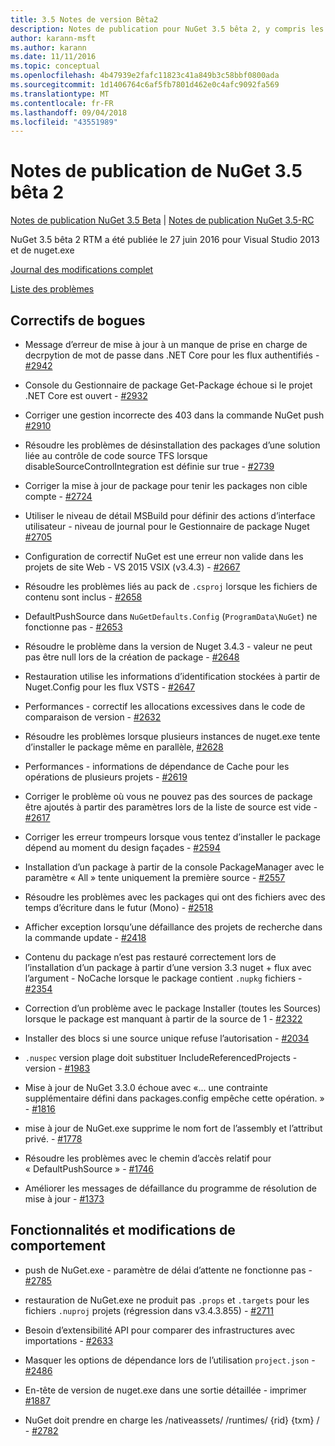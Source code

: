 ```yaml
---
title: 3.5 Notes de version Bêta2
description: Notes de publication pour NuGet 3.5 bêta 2, y compris les problèmes connus, les correctifs de bogues, les fonctionnalités ajoutées et les dcr.
author: karann-msft
ms.author: karann
ms.date: 11/11/2016
ms.topic: conceptual
ms.openlocfilehash: 4b47939e2fafc11823c41a849b3c58bbf0800ada
ms.sourcegitcommit: 1d1406764c6af5fb7801d462e0c4afc9092fa569
ms.translationtype: MT
ms.contentlocale: fr-FR
ms.lasthandoff: 09/04/2018
ms.locfileid: "43551989"
---
```

# <a name="nuget-35-beta2-release-notes"></a>Notes de publication de NuGet 3.5 bêta 2

[Notes de publication NuGet 3.5 Beta](../release-notes/nuget-3.5-Beta.md) | [Notes de publication NuGet 3.5-RC](../release-notes/nuget-3.5-RC.md)

NuGet 3.5 bêta 2 RTM a été publiée le 27 juin 2016 pour Visual Studio 2013 et de nuget.exe

[Journal des modifications complet](https://github.com/NuGet/NuGet.Client/compare/release-3.5.0-beta...release-3.5.0-beta2)

[Liste des problèmes](https://github.com/Nuget/Home/issues?q=is%3Aissue+milestone%3A%223.5+Beta2%22+is%3Aclosed)

## <a name="bug-fixes"></a>Correctifs de bogues

* Message d’erreur de mise à jour à un manque de prise en charge de decrpytion de mot de passe dans .NET Core pour les flux authentifiés - [#2942](https://github.com/NuGet/Home/issues/2942)

* Console du Gestionnaire de package Get-Package échoue si le projet .NET Core est ouvert - [#2932](https://github.com/NuGet/Home/issues/2932)

* Corriger une gestion incorrecte des 403 dans la commande NuGet push [#2910](https://github.com/NuGet/Home/issues/2910)

* Résoudre les problèmes de désinstallation des packages d’une solution liée au contrôle de code source TFS lorsque disableSourceControlIntegration est définie sur true - [#2739](https://github.com/NuGet/Home/issues/2739)

* Corriger la mise à jour de package pour tenir les packages non cible compte - [#2724](https://github.com/NuGet/Home/issues/2724)

* Utiliser le niveau de détail MSBuild pour définir des actions d’interface utilisateur - niveau de journal pour le Gestionnaire de package Nuget [#2705](https://github.com/NuGet/Home/issues/2705)

* Configuration de correctif NuGet est une erreur non valide dans les projets de site Web - VS 2015 VSIX (v3.4.3) - [#2667](https://github.com/NuGet/Home/issues/2667)

* Résoudre les problèmes liés au pack de `.csproj` lorsque les fichiers de contenu sont inclus - [#2658](https://github.com/NuGet/Home/issues/2658)

* DefaultPushSource dans `NuGetDefaults.Config` (`ProgramData\NuGet`) ne fonctionne pas - [#2653](https://github.com/NuGet/Home/issues/2653)

* Résoudre le problème dans la version de Nuget 3.4.3 - valeur ne peut pas être null lors de la création de package - [#2648](https://github.com/NuGet/Home/issues/2648)

* Restauration utilise les informations d’identification stockées à partir de Nuget.Config pour les flux VSTS - [#2647](https://github.com/NuGet/Home/issues/2647)

* Performances - correctif les allocations excessives dans le code de comparaison de version - [#2632](https://github.com/NuGet/Home/issues/2632)

* Résoudre les problèmes lorsque plusieurs instances de nuget.exe tente d’installer le package même en parallèle, [#2628](https://github.com/NuGet/Home/issues/2628)

* Performances - informations de dépendance de Cache pour les opérations de plusieurs projets - [#2619](https://github.com/NuGet/Home/issues/2619)

* Corriger le problème où vous ne pouvez pas des sources de package être ajoutés à partir des paramètres lors de la liste de source est vide - [#2617](https://github.com/NuGet/Home/issues/2617)

* Corriger les erreur trompeurs lorsque vous tentez d’installer le package dépend au moment du design façades - [#2594](https://github.com/NuGet/Home/issues/2594)

* Installation d’un package à partir de la console PackageManager avec le paramètre « All » tente uniquement la première source - [#2557](https://github.com/NuGet/Home/issues/2557)

* Résoudre les problèmes avec les packages qui ont des fichiers avec des temps d’écriture dans le futur (Mono) - [#2518](https://github.com/NuGet/Home/issues/2518)

* Afficher exception lorsqu’une défaillance des projets de recherche dans la commande update - [#2418](https://github.com/NuGet/Home/issues/2418)

* Contenu du package n’est pas restauré correctement lors de l’installation d’un package à partir d’une version 3.3 nuget + flux avec l’argument - NoCache lorsque le package contient `.nupkg` fichiers - [#2354](https://github.com/NuGet/Home/issues/2354)

* Correction d’un problème avec le package Installer (toutes les Sources) lorsque le package est manquant à partir de la source de 1 - [#2322](https://github.com/NuGet/Home/issues/2322)

* Installer des blocs si une source unique refuse l’autorisation - [#2034](https://github.com/NuGet/Home/issues/2034)

* `.nuspec` version plage doit substituer IncludeReferencedProjects - version - [#1983](https://github.com/NuGet/Home/issues/1983)

* Mise à jour de NuGet 3.3.0 échoue avec «... une contrainte supplémentaire défini dans packages.config empêche cette opération. » - [#1816](https://github.com/NuGet/Home/issues/1816)

* mise à jour de NuGet.exe supprime le nom fort de l’assembly et l’attribut privé. - [#1778](https://github.com/NuGet/Home/issues/1778)

* Résoudre les problèmes avec le chemin d’accès relatif pour « DefaultPushSource » - [#1746](https://github.com/NuGet/Home/issues/1746)

* Améliorer les messages de défaillance du programme de résolution de mise à jour - [#1373](https://github.com/NuGet/Home/issues/1373)

## <a name="features-and-behavior-changes"></a>Fonctionnalités et modifications de comportement

* push de NuGet.exe - paramètre de délai d’attente ne fonctionne pas - [#2785](https://github.com/NuGet/Home/issues/2785)

* restauration de NuGet.exe ne produit pas `.props` et `.targets` pour les fichiers `.nuproj` projets (régression dans v3.4.3.855) - [#2711](https://github.com/NuGet/Home/issues/2711)

* Besoin d’extensibilité API pour comparer des infrastructures avec importations - [#2633](https://github.com/NuGet/Home/issues/2633)

* Masquer les options de dépendance lors de l’utilisation `project.json`  -  [#2486](https://github.com/NuGet/Home/issues/2486)

* En-tête de version de nuget.exe dans une sortie détaillée - imprimer [#1887](https://github.com/NuGet/Home/issues/1887)

* NuGet doit prendre en charge les /nativeassets/ /runtimes/ {rid} {txm} / - [#2782](https://github.com/NuGet/Home/issues/2782)